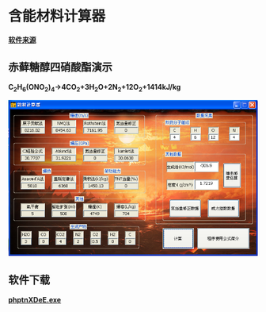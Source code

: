 # 含能材料计算器

**[软件来源](http://www.sciencemadness.org/talk/viewthread.php?tid=159833)**

## 赤藓糖醇四硝酸酯演示

**C<sub>2</sub>H<sub>6</sub>(ONO<sub>2</sub>)<sub>4</sub>→4CO<sub>2</sub>+3H<sub>2</sub>O+2N<sub>2</sub>+12O<sub>2</sub>+1414kJ/kg**  

![含能材料计算器](https://github.com/biantailab/Energy-Material-Calculator/blob/main/Energy_Material_Calculator.png)

## 软件下载

**[phptnXDeE.exe](https://github.com/biantailab/energy-material-computer/raw/main/phptnXDeE.exe)**
